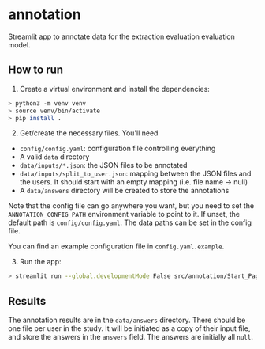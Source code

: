 # annotation

Streamlit app to annotate data for the extraction evaluation evaluation model.

## How to run

1. Create a virtual environment and install the dependencies:

```bash
> python3 -m venv venv
> source venv/bin/activate
> pip install .
```

2. Get/create the necessary files. You'll need
- `config/config.yaml`: configuration file controlling everything
- A valid `data` directory
- `data/inputs/*.json`: the JSON files to be annotated
- `data/inputs/split_to_user.json`: mapping between the JSON files and the users. It
  should start with an empty mapping (i.e. file name -> null)
- A `data/answers` directory will be created to store the annotations

Note that the config file can go anywhere you want, but you need to set the
`ANNOTATION_CONFIG_PATH` environment variable to point to it. If unset, the default
path is `config/config.yaml`. The data paths can be set in the config file.

You can find an example configuration file in `config.yaml.example`.

3. Run the app:

```bash
> streamlit run --global.developmentMode False src/annotation/Start_Page.py
```

## Results

The annotation results are in the `data/answers` directory. There should be one file
per user in the study. It will be initiated as a copy of their input file, and store
the answers in the `answers` field. The answers are initially all `null`.
